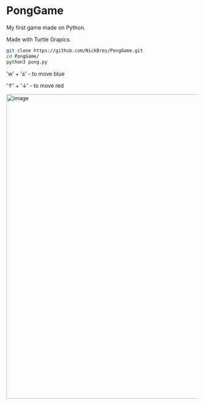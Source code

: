 # PongGame
My first game made on Python.

Made with Turtle Grapics.

   ```sh
   git clone https://github.com/NickBres/PongGame.git
   cd PongGame/
   python3 pong.py
   ```

'w' + 's' - to move blue

'↑' + '↓' - to move red

<img width="798" alt="image" src="https://user-images.githubusercontent.com/70432147/218035881-8c1eb889-ec00-4863-bfca-612a3f81cdba.png">
